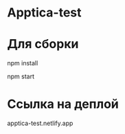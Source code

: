 # Apptica-test
# Для сборки

  npm install
  
  npm start
  
#  Ссылка на деплой 

  apptica-test.netlify.app
